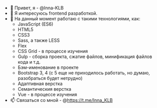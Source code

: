 - 👋 Привет, я - @Inna-KLB
- 👀 Я интересуюсь frontend разработкой. 
- 🌱 На данный момент работаю с такими технологиями, как:
  - JavaScript (ES6)
  - HTML5
  - CSS3
  - Sass, а также LESS
  - Flex
  - CSS Grid - в процессе изучения
  - Gulp - сборка проекта, сжатие файлов, минификация файлов кода и т.д.
  - Бэм-именование в проекте
  - Bootstrap 3, 4 (с 5 еще не приходилось работать, но думаю, разобраться будет нетрудно)
  - Адаптивная верстка
  - Семантическия верстка
  - Vue - в процессе изучения
- 📫 Связаться со мной - @https://t.me/Inna_KLB

<!---
Inna-KLB/Inna-KLB is a ✨ special ✨ repository because its `README.md` (this file) appears on your GitHub profile.
You can click the Preview link to take a look at your changes.
--->
